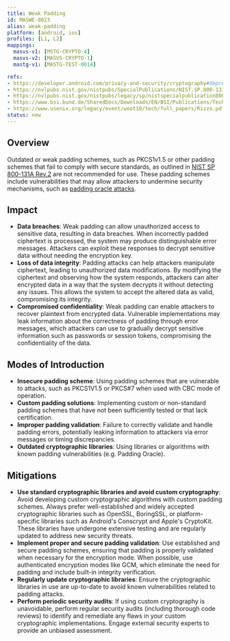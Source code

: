 ```yaml
---
title: Weak Padding
id: MASWE-0023
alias: weak-padding
platform: [android, ios]
profiles: [L1, L2]
mappings:
  masvs-v1: [MSTG-CRYPTO-4]
  masvs-v2: [MASVS-CRYPTO-1]
  mastg-v1: [MASTG-TEST-0014]

refs:
- https://developer.android.com/privacy-and-security/cryptography#deprecated-functionality
- https://nvlpubs.nist.gov/nistpubs/SpecialPublications/NIST.SP.800-131Ar2.pdf
- https://nvlpubs.nist.gov/nistpubs/legacy/sp/nistspecialpublication800-38a.pdf
- https://www.bsi.bund.de/SharedDocs/Downloads/EN/BSI/Publications/TechGuidelines/TG02102/BSI-TR-02102-1.pdf?__blob=publicationFile
- https://www.usenix.org/legacy/event/woot10/tech/full_papers/Rizzo.pdf
status: new
---
```


## Overview

Outdated or weak padding schemes, such as PKCS1v1.5 or other padding schemes that fail to comply with secure standards, as outlined in [NIST SP 800-131A Rev.2](https://nvlpubs.nist.gov/nistpubs/SpecialPublications/NIST.SP.800-131Ar2.pdf) are not recommended for use. These padding schemes include vulnerabilities that may allow attackers to undermine security mechanisms, such as [padding oracle attacks](https://www.usenix.org/legacy/event/woot10/tech/full_papers/Rizzo.pdf).

## Impact

- **Data breaches**: Weak padding can allow unauthorized access to sensitive data, resulting in data breaches. When incorrectly padded ciphertext is processed, the system may produce distinguishable error messages. Attackers can exploit these responses to decrypt sensitive data without needing the encryption key.
- **Loss of data integrity**: Padding attacks can help attackers manipulate ciphertext, leading to unauthorized data modifications. By modifying the ciphertext and observing how the system responds, attackers can alter encrypted data in a way that the system decrypts it without detecting any issues. This allows the system to accept the altered data as valid, compromising its integrity.
- **Compromised confidentiality**: Weak padding can enable attackers to recover plaintext from encrypted data. Vulnerable implementations may leak information about the correctness of padding through error messages, which attackers can use to gradually decrypt sensitive information such as passwords or session tokens, compromising the confidentiality of the data.

## Modes of Introduction

- **Insecure padding scheme**: Using padding schemes that are vulnerable to attacks, such as PKCS1V1.5 or PKCS#7 when used with CBC mode of operation.
- **Custom padding solutions**: Implementing custom or non-standard padding schemes that have not been sufficiently tested or that lack certification.
- **Improper padding validation**: Failure to correctly validate and handle padding errors, potentially leaking information to attackers via error messages or timing discrepancies.
- **Outdated cryptographic libraries**: Using libraries or algorithms with known padding vulnerabilities (e.g. Padding Oracle).

## Mitigations

- **Use standard cryptographic libraries and avoid custom cryptography**: Avoid developing custom cryptographic algorithms with custom padding schemes. Always prefer well-established and widely accepted cryptographic libraries such as OpenSSL, BoringSSL, or platform-specific libraries such as Android's Conscrypt and Apple's CryptoKit. These libraries have undergone extensive testing and are regularly updated to address new security threats.
- **Implement proper and secure padding validation**: Use established and secure padding schemes, ensuring that padding is properly validated when necessary for the encryption mode. When possible, use authenticated encryption modes like GCM, which eliminate the need for padding and include built-in integrity verification.
- **Regularly update cryptographic libraries**: Ensure the cryptographic libraries in use are up-to-date to avoid known vulnerabilities related to padding attacks.
- **Perform periodic security audits**: If using custom cryptography is unavoidable, perform regular security audits (including thorough code reviews) to identify and remediate any flaws in your custom cryptographic implementations. Engage external security experts to provide an unbiased assessment.
